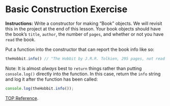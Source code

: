 # Basic Construction Exercise

<b>Instructions:</b>
Write a constructor for making “Book” objects. We will revisit this in the project at the end of this lesson. Your book objects should have the book’s `title`, `author`, the number of `pages`, and whether or not you have `read` the book.

Put a function into the constructor that can report the book info like so:

```js
theHobbit.info() // "The Hobbit by J.R.R. Tolkien, 295 pages, not read yet"
```

Note: It is almost *always* best to `return` things rather than putting `console.log()` directly into the function. In this case, return the `info` string and log it after the function has been called:

```js
console.log(theHobbit.info());
```

[TOP Reference](https://www.theodinproject.com/lessons/node-path-javascript-objects-and-object-constructors#exercise).